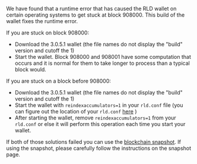 We have found that a runtime error that has caused the RLD wallet on certain operating systems to get stuck at block 908000. This build of the wallet fixes the runtime error.

If you are stuck on block 908000:
- Download the 3.0.5.1 wallet (the file names do not display the "build" version and cutoff the 1)
- Start the wallet. Block 908000 and 908001 have some computation that occurs and it is normal for them to take longer to process than a typical block would.

If you are stuck on a block before 908000:
- Download the 3.0.5.1 wallet (the file names do not display the "build" version and cutoff the 1)
- Start the wallet with `reindexaccumulators=1` in your `rld.conf` file (you can figure out the location of your `rld.conf` [here](https://rld.freshdesk.com/support/solutions/articles/30000004664-where-are-my-wallet-dat-blockchain-and-configuration-conf-files-located-) )
- After starting the wallet, remove `reindexaccumulators=1` from your `rld.conf` or else it will perform this operation each time you start your wallet.

If both of those solutions failed you can use the [blockchain snapshot](http://178.254.23.111/~pub/RLD/Daily-Snapshots-Html/RLD-Daily-Snapshots.html). If using the snapshot, please carefully follow the instructions on the snapshot page.